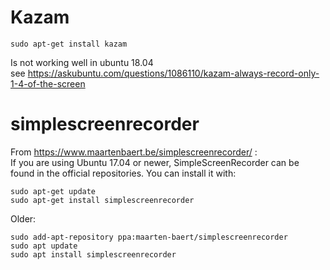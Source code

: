 Kazam
=====

    sudo apt-get install kazam

Is not working well in ubuntu 18.04  
see <https://askubuntu.com/questions/1086110/kazam-always-record-only-1-4-of-the-screen>


simplescreenrecorder
=====================================================================================================

From <https://www.maartenbaert.be/simplescreenrecorder/> :  
If you are using Ubuntu 17.04 or newer, SimpleScreenRecorder can be found in the official repositories.
You can install it with:

    sudo apt-get update
    sudo apt-get install simplescreenrecorder

Older:

    sudo add-apt-repository ppa:maarten-baert/simplescreenrecorder
    sudo apt update
    sudo apt install simplescreenrecorder
